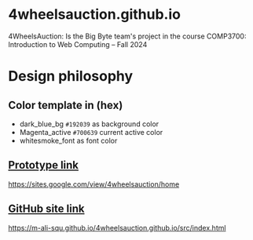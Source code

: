 # 4wheelsauction.github.io
4WheelsAuction: Is the Big Byte team's project in the course COMP3700: Introduction to Web Computing – Fall 2024

# Design philosophy
## Color template in (hex)
+ dark_blue_bg `#192039` as background color
+ Magenta_active `#700639` current active color
+ whitesmoke_font as font color

## [Prototype link]([https://pages.github.com/](https://sites.google.com/view/4wheelsauction/home))
https://sites.google.com/view/4wheelsauction/home

## [GitHub site link](https://pages.github.com/)
https://m-ali-squ.github.io/4wheelsauction.github.io/src/index.html
